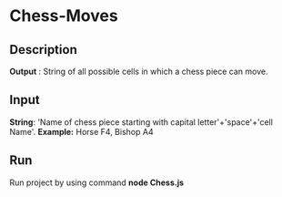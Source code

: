 # Chess-Moves

## Description 
**Output** : String of all possible cells in which a chess piece can move.

## Input
**String**: 'Name of chess piece starting with capital letter'+'space'+'cell Name'.
**Example:** Horse F4, Bishop A4   

## Run
Run project by using command **node Chess.js**
